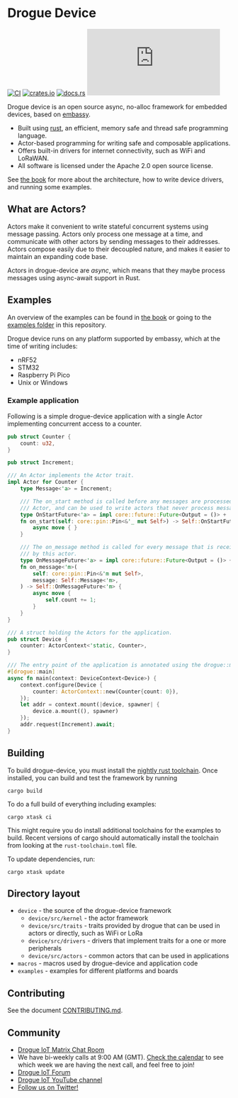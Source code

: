 # Drogue Device

[![CI](https://github.com/drogue-iot/drogue-device/actions/workflows/ci.yaml/badge.svg)](https://github.com/drogue-iot/drogue-device/actions/workflows/ci.yaml)
[![crates.io](https://img.shields.io/crates/v/drogue-device.svg)](https://crates.io/crates/drogue-device)
[![docs.rs](https://docs.rs/drogue-device/badge.svg)](https://docs.rs/drogue-device)
[![Matrix](https://img.shields.io/matrix/drogue-iot:matrix.org)](https://matrix.to/#/#drogue-iot:matrix.org)

Drogue device is an open source async, no-alloc framework for embedded devices, based on [embassy](https://github.com/embassy-rs/embassy). 

* Built using [rust](https://www.rust-lang.org), an efficient, memory safe and thread safe programming language.
* Actor-based programming for writing safe and composable applications.
* Offers built-in drivers for internet connectivity, such as WiFi and LoRaWAN.
* All software is licensed under the Apache 2.0 open source license.

See [the book](https://book.drogue.io/drogue-device/dev/index.html) for more about the architecture, how to write device drivers, and running some examples.

## What are Actors?

Actors make it convenient to write stateful concurrent systems using message passing. Actors only process one message at a time, and communicate with other actors by sending messages to their addresses. Actors compose easily due to their decoupled nature, and makes it easier
to maintain an expanding code base.

Actors in drogue-device are *async*, which means that they maybe process messages using async-await support in Rust.



## Examples

An overview of the examples can be found in [the book](https://book.drogue.io/drogue-device/dev/examples.html) or going to the [examples folder](https://github.com/drogue-iot/drogue-device/tree/main/examples) in this repository.

Drogue device runs on any platform supported by embassy, which at the time of writing includes:

* nRF52
* STM32
* Raspberry Pi Pico
* Unix or Windows

### Example application

Following is a simple drogue-device application with a single Actor implementing concurrent access to a counter.

```rust
pub struct Counter {
    count: u32,
}

pub struct Increment;

/// An Actor implements the Actor trait.
impl Actor for Counter {
    type Message<'a> = Increment;

    /// The on_start method is called before any messages are processed for the
    /// Actor, and can be used to write actors that never process messages.
    type OnStartFuture<'a> = impl core::future::Future<Output = ()> + 'a;
    fn on_start(self: core::pin::Pin<&'_ mut Self>) -> Self::OnStartFuture<'_> {
        async move { }
    }

    /// The on_message method is called for every message that is received
    /// by this actor.
    type OnMessageFuture<'a> = impl core::future::Future<Output = ()> + 'a;
    fn on_message<'m>(
        self: core::pin::Pin<&'m mut Self>,
        message: Self::Message<'m>,
    ) -> Self::OnMessageFuture<'m> {
        async move {
            self.count += 1;
        }
    }
}

/// A struct holding the Actors for the application.
pub struct Device {
    counter: ActorContext<'static, Counter>,
}

/// The entry point of the application is annotated using the drogue::main macro.
#[drogue::main]
async fn main(context: DeviceContext<Device>) {
    context.configure(Device {
        counter: ActorContext::new(Counter{count: 0}),
    });
    let addr = context.mount(|device, spawner| {
        device.a.mount((), spawner)
    });
    addr.request(Increment).await;
}
```


## Building

To build drogue-device, you must install the [nightly rust toolchain](https://rustup.rs/). Once
installed, you can build and test the framework by running

~~~shell
cargo build
~~~

To do a full build of everything including examples:

~~~shell
cargo xtask ci
~~~

This might require you do install additional toolchains for the examples to build. Recent versions
of cargo should automatically install the toolchain from looking at the `rust-toolchain.toml` file.

To update dependencies, run:

~~~shell
cargo xtask update
~~~

## Directory layout

* `device` - the source of the drogue-device framework
  * `device/src/kernel` - the actor framework
  * `device/src/traits` - traits provided by drogue that can be used in actors or directly, such as WiFi or LoRa
  * `device/src/drivers` - drivers that implement traits for a one or more peripherals
  * `device/src/actors` - common actors that can be used in applications
* `macros` - macros used by drogue-device and application code
* `examples` - examples for different platforms and boards


## Contributing

See the document [CONTRIBUTING.md](CONTRIBUTING.md).

## Community

* [Drogue IoT Matrix Chat Room](https://matrix.to/#/#drogue-iot:matrix.org)
* We have bi-weekly calls at 9:00 AM (GMT). [Check the calendar](https://calendar.google.com/calendar/u/0/embed?src=ofuctjec399jr6kara7n0uidqg@group.calendar.google.com&pli=1) to see which week we are having the next call, and feel free to join!
* [Drogue IoT Forum](https://discourse.drogue.io/)
* [Drogue IoT YouTube channel](https://www.youtube.com/channel/UC7GZUy2hKidvY6V_3QZfCcA)
* [Follow us on Twitter!](https://twitter.com/DrogueIoT)
